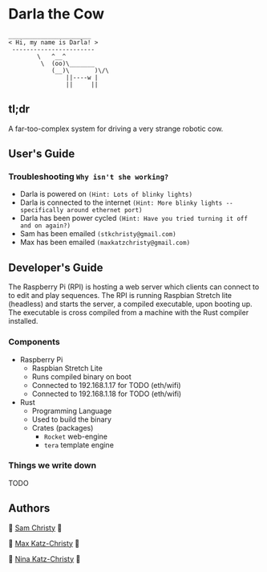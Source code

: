 # Darla the Cow

```
_______________________
< Hi, my name is Darla! >
 -----------------------
        \   ^__^
         \  (oo)\_______
            (__)\       )\/\
                ||----w |
                ||     ||
```

## tl;dr
A far-too-complex system for driving a very strange robotic cow.

## User's Guide

### Troubleshooting `Why isn't she working?`

+ Darla is powered on `(Hint: Lots of blinky lights)`
+ Darla is connected to the internet `(Hint: More blinky lights -- specifically around ethernet port)`
+ Darla has been power cycled `(Hint: Have you tried turning it off and on again?)`
+ Sam has been emailed `(stkchristy@gmail.com)`
+ Max has been emailed `(maxkatzchristy@gmail.com)`

## Developer's Guide

The Raspberry Pi (RPI) is hosting a web server which clients can connect to to edit and play sequences. The RPI is running Raspbian Stretch lite (headless) and starts the server, a compiled executable, upon booting up. The executable is cross compiled from a machine with the Rust compiler installed.

### Components

- Raspberry Pi
  - Raspbian Stretch Lite
  - Runs compiled binary on boot
  - Connected to 192.168.1.17 for TODO (eth/wifi)
  - Connected to 192.168.1.18 for TODO (eth/wifi)
- Rust
  - Programming Language
  - Used to build the binary
  - Crates (packages)
    - `Rocket` web-engine
    - `tera` template engine

### Things we write down

TODO

## Authors

👴 [Sam Christy](mailto:stkchristy@gmail.com) 👴

🤣 [Max Katz-Christy](mailto:maxkatzchristy@gmail.com) 🤣

🤔 [Nina Katz-Christy](mailto:ninakatzchristy@college.harvard.edu) 🤔
